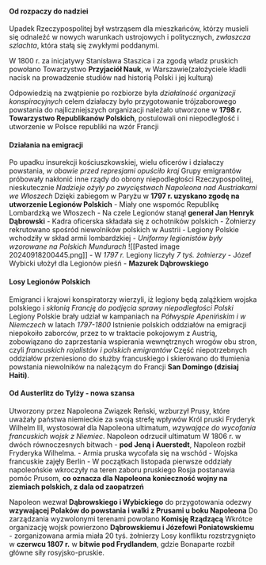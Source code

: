 #### Od rozpaczy do nadziei
Upadek Rzeczypospolitej był wstrząsem dla mieszkańców, którzy musieli się odnaleźć w nowych warunkach ustrojowych i politycznych, *zwłaszcza szlachta*, która stałą się zwykłymi poddanymi.

W 1800 r. za inicjatywy Stanisława Staszica i za zgodą władz pruskich powołano Towarzystwo **Przyjaciół Nauk**, w Warszawie(założyciele kładli nacisk na prowadzenie studiów nad historią Polski i jej kulturą)

Odpowiedzią na zwątpienie po rozbiorze była *działalność organizacji konspiracyjnych* celem działaczy było przygotowanie trójzaborowego powstania do najliczniejszych organizacji należało utworzone w **1798 r. Towarzystwo Republikanów Polskich**, postulowali oni niepodległość i utworzenie w Polsce republiki na wzór Francji
#### Działania na emigracji
Po upadku insurekcji kościuszkowskiej, wielu oficerów i działaczy powstania, *w obawie przed represjami opuściło kraj*
Grupy emigrantów próbowały nakłonić inne rządy do obrony niepodległości Rzeczypospolitej, nieskutecznie
*Nadzieje ożyły po zwycięstwach Napoleona nad Austriakami we Włoszech*
Dzięki zabiegom w Paryżu w **1797 r. uzyskano zgodę na utworzenie Legionów Polskich**
	- Miały one wspomóc Republikę Lombardzką we Włoszech
	- Na czele Legionów stanął **generał Jan Henryk Dąbrowski**
	- Kadra oficerska składała się z ochotników polskich
	- Żołnierzy rekrutowano spośród niewolników polskich w Austrii
	- Legiony Polskie wchodziły w skład armii lombardzkiej
    - *Uniformy legionistów były wzorowane na Polskich Mundurach*
     ![[Pasted image 20240918200445.png]]
	- W *1797 r.* Legiony liczyły *7 tyś. żołnierzy*
	- Józef Wybicki ułożył dla Legionów pieśń - **Mazurek Dąbrowskiego**

#### Losy Legionów Polskich
Emigranci i krajowi konspiratorzy wierzyli, iż legiony będą zalążkiem wojska polskiego i *skłonią Francję do podjęcia sprawy niepodległości Polski*
Legiony Polskie brały udział w kampaniach na *Półwyspie Apenińskim i w Niemczech* w latach *1797-1800*
Istnienie polskich oddziałów na emigracji niepokoiło zaborców, przez to w traktacie pokojowym z Austrią, zobowiązano do zaprzestania wspierania wewnętrznych wrogów obu stron, czyli *francuskich rojalistów i polskich emigrantów*
Część niepotrzebnych oddziałów przeniesiono do służby francuskiego i skierowano do tłumienia powstania niewolników na należącym do Francji **San Domingo (dzisiaj Haiti)**.

#### Od Austerlitz do Tylży - nowa szansa
 Utworzony przez Napoleona Związek Reński, wzburzył Prusy, które uważały państwa niemieckie za swoją strefę wpływów
Król pruski Fryderyk Wilhelm III, wystosował dla Napoleona ultimatum, *wzywające do wycofania francuskich wojsk z Niemiec*. Napoleon odrzucił ultimatum
W 1806 r. w dwóch równoczesnych bitwach - **pod Jeną i Auerstedt**, Napoleon rozbił Fryderyka Wilhelma.
	- Armia pruska wycofała się na wschód
	- Wojska francuskie zajęły Berlin
	-  W początkach listopada pierwsze oddziały napoleońskie wkroczyły na teren zaboru pruskiego
Rosja postanawia pomóc Prusom, **co oznacza dla Napoleona konieczność wojny na ziemiach polskich, z dala od zaopatrzeń**

Napoleon wezwał **Dąbrowskiego i Wybickiego** do przygotowania odezwy **wzywającej Polaków do powstania i walki z Prusami u boku Napoleona**
Do zarządzania wyzwolonymi terenami powołano **Komisję Rządzącą**
Wkrótce organizację wojsk powierzono **Dąbrowskiemu i Józefowi Poniatowskiemu** - zorganizowana armia miała 20 tyś. żołnierzy
Losy konfliktu rozstrzygnięto w **czerwcu 1807 r.** w **bitwie pod Frydlandem**, gdzie Bonaparte rozbił główne siły rosyjsko-pruskie.